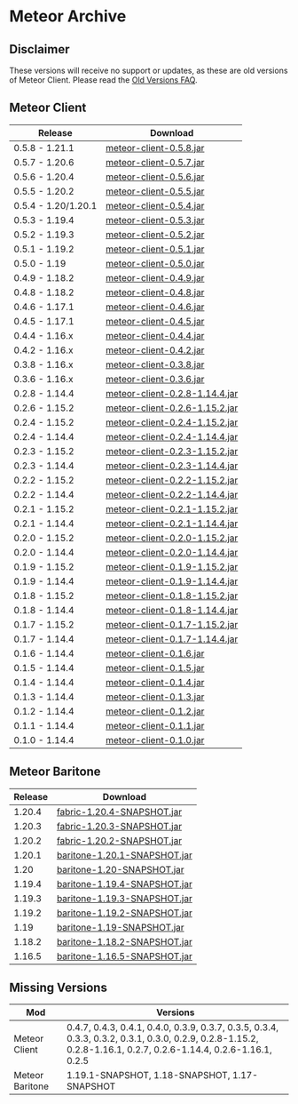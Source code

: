 # Meteor Archive



## Disclaimer

These versions will receive no support or updates, as these are old versions of Meteor Client. Please read the [Old Versions FAQ](https://meteorclient.com/faq/old-versions).

## Meteor Client

| Release             | Download                                                                                                                                   |
|---------------------|--------------------------------------------------------------------------------------------------------------------------------------------|
| 0.5.8 - 1.21.1      | [meteor-client-0.5.8.jar](https://raw.githubusercontent.com/galaxy13-lab/meteor-archive-Meteor-Baritone/master/files/meteor-client/meteor-client-0.5.8.jar)               |
| 0.5.7 - 1.20.6      | [meteor-client-0.5.7.jar](https://raw.githubusercontent.com/galaxy13-lab/meteor-archive-Meteor-Baritone/master/files/meteor-client/meteor-client-0.5.7.jar)               |
| 0.5.6 - 1.20.4      | [meteor-client-0.5.6.jar](https://raw.githubusercontent.com/galaxy13-lab/meteor-archive-Meteor-Baritone/master/files/meteor-client/meteor-client-0.5.6.jar)               |
| 0.5.5 - 1.20.2      | [meteor-client-0.5.5.jar](https://raw.githubusercontent.com/galaxy13-lab/meteor-archive-Meteor-Baritone/master/files/meteor-client/meteor-client-0.5.5.jar)               |
| 0.5.4 - 1.20/1.20.1 | [meteor-client-0.5.4.jar](https://raw.githubusercontent.com/galaxy13-lab/meteor-archive-Meteor-Baritone/master/files/meteor-client/meteor-client-0.5.4.jar)               |
| 0.5.3 - 1.19.4      | [meteor-client-0.5.3.jar](https://raw.githubusercontent.com/galaxy13-lab/meteor-archive-Meteor-Baritone/master/files/meteor-client/meteor-client-0.5.3.jar)               |
| 0.5.2 - 1.19.3      | [meteor-client-0.5.2.jar](https://raw.githubusercontent.com/galaxy13-lab/meteor-archive-Meteor-Baritone/master/files/meteor-client/meteor-client-0.5.2.jar)               |
| 0.5.1 - 1.19.2      | [meteor-client-0.5.1.jar](https://raw.githubusercontent.com/galaxy13-lab/meteor-archive-Meteor-Baritone/master/files/meteor-client/meteor-client-0.5.1.jar)               |
| 0.5.0 - 1.19        | [meteor-client-0.5.0.jar](https://raw.githubusercontent.com/galaxy13-lab/meteor-archive-Meteor-Baritone/master/files/meteor-client/meteor-client-0.5.0.jar)               |
| 0.4.9 - 1.18.2      | [meteor-client-0.4.9.jar](https://raw.githubusercontent.com/galaxy13-lab/meteor-archive-Meteor-Baritone/master/files/meteor-client/meteor-client-0.4.9.jar)               |
| 0.4.8 - 1.18.2      | [meteor-client-0.4.8.jar](https://raw.githubusercontent.com/galaxy13-lab/meteor-archive-Meteor-Baritone/master/files/meteor-client/meteor-client-0.4.8.jar)               |
| 0.4.6 - 1.17.1      | [meteor-client-0.4.6.jar](https://raw.githubusercontent.com/galaxy13-lab/meteor-archive-Meteor-Baritone/master/files/meteor-client/meteor-client-0.4.6.jar)               |
| 0.4.5 - 1.17.1      | [meteor-client-0.4.5.jar](https://raw.githubusercontent.com/galaxy13-lab/meteor-archive-Meteor-Baritone/master/files/meteor-client/meteor-client-0.4.5.jar)               |
| 0.4.4 - 1.16.x      | [meteor-client-0.4.4.jar](https://raw.githubusercontent.com/galaxy13-lab/meteor-archive-Meteor-Baritone/master/files/meteor-client/meteor-client-0.4.4.jar)               |
| 0.4.2 - 1.16.x      | [meteor-client-0.4.2.jar](https://raw.githubusercontent.com/galaxy13-lab/meteor-archive-Meteor-Baritone/master/files/meteor-client/meteor-client-0.4.2.jar)               |
| 0.3.8 - 1.16.x      | [meteor-client-0.3.8.jar](https://raw.githubusercontent.com/galaxy13-lab/meteor-archive-Meteor-Baritone/master/files/meteor-client/meteor-client-0.3.8.jar)               |
| 0.3.6 - 1.16.x      | [meteor-client-0.3.6.jar](https://raw.githubusercontent.com/galaxy13-lab/meteor-archive-Meteor-Baritone/master/files/meteor-client/meteor-client-0.3.6.jar)               |
| 0.2.8 - 1.14.4      | [meteor-client-0.2.8-1.14.4.jar](https://raw.githubusercontent.com/galaxy13-lab/meteor-archive-Meteor-Baritone/master/files/meteor-client/meteor-client-0.2.8-1.14.4.jar) |
| 0.2.6 - 1.15.2      | [meteor-client-0.2.6-1.15.2.jar](https://raw.githubusercontent.com/galaxy13-lab/meteor-archive-Meteor-Baritone/master/files/meteor-client/meteor-client-0.2.6-1.15.2.jar) |
| 0.2.4 - 1.15.2      | [meteor-client-0.2.4-1.15.2.jar](https://raw.githubusercontent.com/galaxy13-lab/meteor-archive-Meteor-Baritone/master/files/meteor-client/meteor-client-0.2.4-1.15.2.jar) |
| 0.2.4 - 1.14.4      | [meteor-client-0.2.4-1.14.4.jar](https://raw.githubusercontent.com/galaxy13-lab/meteor-archive-Meteor-Baritone/master/files/meteor-client/meteor-client-0.2.4-1.14.4.jar) |
| 0.2.3 - 1.15.2      | [meteor-client-0.2.3-1.15.2.jar](https://raw.githubusercontent.com/galaxy13-lab/meteor-archive-Meteor-Baritone/master/files/meteor-client/meteor-client-0.2.3-1.15.2.jar) |
| 0.2.3 - 1.14.4      | [meteor-client-0.2.3-1.14.4.jar](https://raw.githubusercontent.com/galaxy13-lab/meteor-archive-Meteor-Baritone/master/files/meteor-client/meteor-client-0.2.3-1.14.4.jar) |
| 0.2.2 - 1.15.2      | [meteor-client-0.2.2-1.15.2.jar](https://raw.githubusercontent.com/galaxy13-lab/meteor-archive-Meteor-Baritone/master/files/meteor-client/meteor-client-0.2.2-1.15.2.jar) |
| 0.2.2 - 1.14.4      | [meteor-client-0.2.2-1.14.4.jar](https://raw.githubusercontent.com/galaxy13-lab/meteor-archive-Meteor-Baritone/master/files/meteor-client/meteor-client-0.2.2-1.14.4.jar) |
| 0.2.1 - 1.15.2      | [meteor-client-0.2.1-1.15.2.jar](https://raw.githubusercontent.com/galaxy13-lab/meteor-archive-Meteor-Baritone/master/files/meteor-client/meteor-client-0.2.1-1.15.2.jar) |
| 0.2.1 - 1.14.4      | [meteor-client-0.2.1-1.14.4.jar](https://raw.githubusercontent.com/galaxy13-lab/meteor-archive-Meteor-Baritone/master/files/meteor-client/meteor-client-0.2.1-1.14.4.jar) |
| 0.2.0 - 1.15.2      | [meteor-client-0.2.0-1.15.2.jar](https://raw.githubusercontent.com/galaxy13-lab/meteor-archive-Meteor-Baritone/master/files/meteor-client/meteor-client-0.2.0-1.15.2.jar) |
| 0.2.0 - 1.14.4      | [meteor-client-0.2.0-1.14.4.jar](https://raw.githubusercontent.com/galaxy13-lab/meteor-archive-Meteor-Baritone/master/files/meteor-client/meteor-client-0.2.0-1.14.4.jar) |
| 0.1.9 - 1.15.2      | [meteor-client-0.1.9-1.15.2.jar](https://raw.githubusercontent.com/galaxy13-lab/meteor-archive-Meteor-Baritone/master/files/meteor-client/meteor-client-0.1.9-1.15.2.jar) |
| 0.1.9 - 1.14.4      | [meteor-client-0.1.9-1.14.4.jar](https://raw.githubusercontent.com/galaxy13-lab/meteor-archive-Meteor-Baritone/master/files/meteor-client/meteor-client-0.1.9-1.14.4.jar) |
| 0.1.8 - 1.15.2      | [meteor-client-0.1.8-1.15.2.jar](https://raw.githubusercontent.com/galaxy13-lab/meteor-archive-Meteor-Baritone/master/files/meteor-client/meteor-client-0.1.8-1.15.2.jar) |
| 0.1.8 - 1.14.4      | [meteor-client-0.1.8-1.14.4.jar](https://raw.githubusercontent.com/galaxy13-lab/meteor-archive-Meteor-Baritone/master/files/meteor-client/meteor-client-0.1.8-1.14.4.jar) |
| 0.1.7 - 1.15.2      | [meteor-client-0.1.7-1.15.2.jar](https://raw.githubusercontent.com/galaxy13-lab/meteor-archive-Meteor-Baritone/master/files/meteor-client/meteor-client-0.1.7-1.15.2.jar) |
| 0.1.7 - 1.14.4      | [meteor-client-0.1.7-1.14.4.jar](https://raw.githubusercontent.com/galaxy13-lab/meteor-archive-Meteor-Baritone/master/files/meteor-client/meteor-client-0.1.7-1.14.4.jar) |
| 0.1.6 - 1.14.4      | [meteor-client-0.1.6.jar](https://raw.githubusercontent.com/galaxy13-lab/meteor-archive-Meteor-Baritone/master/files/meteor-client/meteor-client-0.1.6.jar)               |
| 0.1.5 - 1.14.4      | [meteor-client-0.1.5.jar](https://raw.githubusercontent.com/galaxy13-lab/meteor-archive-Meteor-Baritone/master/files/meteor-client/meteor-client-0.1.5.jar)               |
| 0.1.4 - 1.14.4      | [meteor-client-0.1.4.jar](https://raw.githubusercontent.com/galaxy13-lab/meteor-archive-Meteor-Baritone/master/files/meteor-client/meteor-client-0.1.4.jar)               |
| 0.1.3 - 1.14.4      | [meteor-client-0.1.3.jar](https://raw.githubusercontent.com/galaxy13-lab/meteor-archive-Meteor-Baritone/master/files/meteor-client/meteor-client-0.1.3.jar)               |
| 0.1.2 - 1.14.4      | [meteor-client-0.1.2.jar](https://raw.githubusercontent.com/galaxy13-lab/meteor-archive-Meteor-Baritone/master/files/meteor-client/meteor-client-0.1.2.jar)               |
| 0.1.1 - 1.14.4      | [meteor-client-0.1.1.jar](https://raw.githubusercontent.com/galaxy13-lab/meteor-archive-Meteor-Baritone/master/files/meteor-client/meteor-client-0.1.1.jar)               |
| 0.1.0 - 1.14.4      | [meteor-client-0.1.0.jar](https://raw.githubusercontent.com/galaxy13-lab/meteor-archive-Meteor-Baritone/master/files/meteor-client/meteor-client-0.1.0.jar)               |

## Meteor Baritone

| Release | Download                                                                                                                          |
|---------|-----------------------------------------------------------------------------------------------------------------------------------|
| 1.20.4   | [fabric-1.20.4-SNAPSHOT.jar](https://raw.githubusercontent.com/galaxy13-lab/meteor-archive-Meteor-Baritone/master/files/baritone/fabric-1.20.4-SNAPSHOT.jar) |
| 1.20.3   | [fabric-1.20.3-SNAPSHOT.jar](https://raw.githubusercontent.com/galaxy13-lab/meteor-archive-Meteor-Baritone/master/files/baritone/fabric-1.20.3-SNAPSHOT.jar) |
| 1.20.2  | [fabric-1.20.2-SNAPSHOT.jar](https://raw.githubusercontent.com/galaxy13-lab/meteor-archive-Meteor-Baritone/master/files/baritone/fabric-1.20.2-SNAPSHOT.jar)     |
| 1.20.1  | [baritone-1.20.1-SNAPSHOT.jar](https://raw.githubusercontent.com/galaxy13-lab/meteor-archive-Meteor-Baritone/master/files/baritone/baritone-1.20.1-SNAPSHOT.jar) |
| 1.20    | [baritone-1.20-SNAPSHOT.jar](https://raw.githubusercontent.com/galaxy13-lab/meteor-archive-Meteor-Baritone/master/files/baritone/baritone-1.20-SNAPSHOT.jar)     |
| 1.19.4  | [baritone-1.19.4-SNAPSHOT.jar](https://raw.githubusercontent.com/galaxy13-lab/meteor-archive-Meteor-Baritone/master/files/baritone/baritone-1.19.4-SNAPSHOT.jar) |
| 1.19.3  | [baritone-1.19.3-SNAPSHOT.jar](https://raw.githubusercontent.com/galaxy13-lab/meteor-archive-Meteor-Baritone/master/files/baritone/baritone-1.19.3-SNAPSHOT.jar) |
| 1.19.2  | [baritone-1.19.2-SNAPSHOT.jar](https://raw.githubusercontent.com/galaxy13-lab/meteor-archive-Meteor-Baritone/master/files/baritone/baritone-1.19.2-SNAPSHOT.jar) |
| 1.19    | [baritone-1.19-SNAPSHOT.jar](https://raw.githubusercontent.com/galaxy13-lab/meteor-archive-Meteor-Baritone/master/files/baritone/baritone-1.19-SNAPSHOT.jar)     |
| 1.18.2  | [baritone-1.18.2-SNAPSHOT.jar](https://raw.githubusercontent.com/galaxy13-lab/meteor-archive-Meteor-Baritone/master/files/baritone/baritone-1.18.2-SNAPSHOT.jar) |
| 1.16.5  | [baritone-1.16.5-SNAPSHOT.jar](https://raw.githubusercontent.com/galaxy13-lab/meteor-archive-Meteor-Baritone/master/files/baritone/baritone-1.16.5-SNAPSHOT.jar) |

## Missing Versions

| Mod             | Versions                                                                                                                                                        |
|-----------------|-----------------------------------------------------------------------------------------------------------------------------------------------------------------|
| Meteor Client   | 0.4.7, 0.4.3, 0.4.1, 0.4.0, 0.3.9, 0.3.7, 0.3.5, 0.3.4, 0.3.3, 0.3.2, 0.3.1, 0.3.0, 0.2.9, 0.2.8-1.15.2, 0.2.8-1.16.1, 0.2.7, 0.2.6-1.14.4, 0.2.6-1.16.1, 0.2.5 |                                                                                          |
| Meteor Baritone | 1.19.1-SNAPSHOT, 1.18-SNAPSHOT, 1.17-SNAPSHOT                                                                                                                   |

